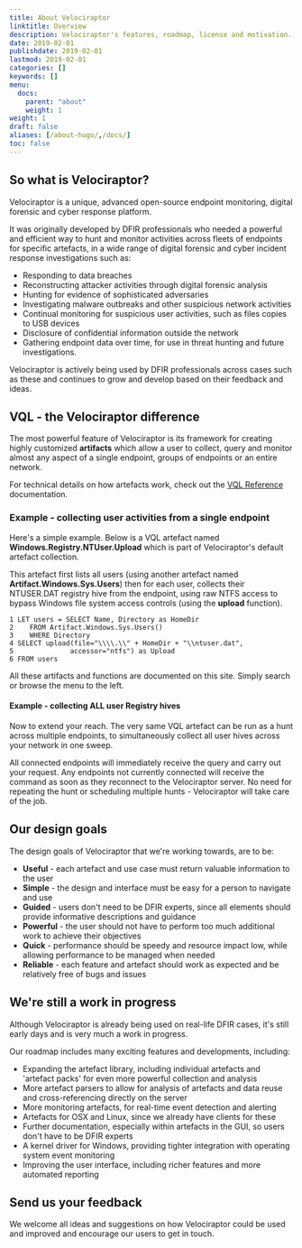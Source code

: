 ```yaml
---
title: About Velociraptor
linktitle: Overview
description: Velociraptor's features, roadmap, license and motivation.
date: 2019-02-01
publishdate: 2019-02-01
lastmod: 2019-02-01
categories: []
keywords: []
menu:
  docs:
    parent: "about"
    weight: 1
weight: 1
draft: false
aliases: [/about-hugo/,/docs/]
toc: false
---
```


## So what is Velociraptor?

Velociraptor is a unique, advanced open-source endpoint monitoring, digital forensic and cyber response platform.

It was originally developed by DFIR professionals who needed a powerful and efficient way to hunt and monitor activities across fleets of endpoints for specific artefacts, in a wide range of digital forensic and cyber incident response investigations such as:

* Responding to data breaches
* Reconstructing attacker activities through digital forensic analysis
* Hunting for evidence of sophisticated adversaries
* Investigating malware outbreaks and other suspicious network activities
* Continual monitoring for suspicious user activities, such as files copies to USB devices
* Disclosure of confidential information outside the network
* Gathering endpoint data over time, for use in threat hunting and future investigations.

Velociraptor is actively being used by DFIR professionals across cases such as these and continues to grow and develop based on their feedback and ideas.

## VQL - the Velociraptor difference

The most powerful feature of Velociraptor is its framework for creating highly customized **artifacts** which allow a user to collect, query and monitor almost any aspect of a single endpoint, groups of endpoints or an entire network.

<!--
For some great examples of how artefacts can be used, refer to the [Use Cases](../docs/use_cases).
-->

For technical details on how artefacts work, check out the [VQL Reference](../docs/vql_reference) documentation.

### Example - collecting user activities from a single endpoint

Here's a simple example. Below is a VQL artefact named **Windows.Registry.NTUser.Upload** which is part of Velociraptor's default artefact collection.

This artefact first lists all users (using another artefact named **Artifact.Windows.Sys.Users**) then for each user, collects their NTUSER.DAT registry hive from the endpoint, using raw NTFS access to bypass Windows file system access controls (using the **upload** function).

```text
1 LET users = SELECT Name, Directory as HomeDir
2    FROM Artifact.Windows.Sys.Users()
3    WHERE Directory
4 SELECT upload(file="\\\\.\\" + HomeDir + "\\ntuser.dat",
5              accessor="ntfs") as Upload
6 FROM users
```

All these artifacts and functions are documented on this site. Simply search or browse the menu to the left.

#### Example - collecting ALL user Registry hives

Now to extend your reach. The very same VQL artefact can be run as a hunt across multiple endpoints, to simultaneously collect all user hives across your network in one sweep.

All connected endpoints will immediately receive the query and carry out your request. Any endpoints not currently connected will receive the command as soon as they reconnect to the Velociraptor server. No need for repeating the hunt or scheduling multiple hunts - Velociraptor will take care of the job.

<!--
#### Example - tracking an attacker's activities through their Registry hives

Let's extend this simple example a little more. Say you're investigating an attacker on your network. You've identified they're using a compromised backup service account and you want to collect all Registry hives from every system on which they've made an interactive login, to examine evidence of folders accessed, search queries entered into Explorer and files they've opened - critical evidence when answering questions about whether the attacker accessed any confidential information.

Velociraptor and VQL makes this simple. Make a copy of the artefact (named for example **Custom.Windows.Registry.NTUser.Upload**), then edit the VQL to focus on the compromised account name, by changing this line:

```text
4 SELECT upload(file="\\\\.\\" + HomeDir + "\\ntuser.dat",
```

to this:

```text
4 SELECT upload(file="\\\\.\\nick\\ntuser.dat",
```

Your new artefact will look something like this:

```text
1 LET users = SELECT Name, Directory as HomeDir
2    FROM Artifact.Windows.Sys.Users()
3    WHERE Directory
4 SELECT upload(file="\\\\.\\nick\\ntuser.dat",
5              accessor="ntfs") as Upload
6 FROM users
7
```
-->

## Our design goals

The design goals of Velociraptor that we're working towards, are to be:

* **Useful** - each artefact and use case must return valuable information to the user
* **Simple** - the design and interface must be easy for a person to navigate and use
* **Guided** - users don't need to be DFIR experts, since all elements should provide informative descriptions and guidance
* **Powerful** - the user should not have to perform too much additional work to achieve their objectives
* **Quick** - performance should be speedy and resource impact low, while allowing performance to be managed when needed
* **Reliable** - each feature and artefact should work as expected and be relatively free of bugs and issues

## We're still a work in progress

Although Velociraptor is already being used on real-life DFIR cases, it's still early days and is very much a work in progress.

Our roadmap includes many exciting features and developments, including:

* Expanding the artefact library, including individual artefacts and 'artefact packs' for even more powerful collection and analysis
* More artefact parsers to allow for analysis of artefacts and data reuse and cross-referencing directly on the server
* More monitoring artefacts, for real-time event detection and alerting
* Artefacts for OSX and Linux, since we already have clients for these
* Further documentation, especially within artefacts in the GUI, so users don't have to be DFIR experts
* A kernel driver for Windows, providing tighter integration with operating system event monitoring
* Improving the user interface, including richer features and more automated reporting

## Send us your feedback

We welcome all ideas and suggestions on how Velociraptor could be used and improved and encourage our users to get in touch.

<!-- Insert contact details
You can connect with us via:
-->
